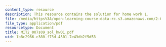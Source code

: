 ```yaml
---
content_type: resource
description: This resource contains the solution for home work 1.
file: /media/https%3A/open-learning-course-data-rc.s3.amazonaws.com/2-007-design-and-manufacturing-i-spring-2009/1b8c2966e380f73d43017e43db2f5d58_MIT2_007s09_sol_hw01.pdf
file_type: application/pdf
resourcetype: Document
title: MIT2_007s09_sol_hw01.pdf
uid: 1b8c2966-e380-f73d-4301-7e43db2f5d58
---
```

